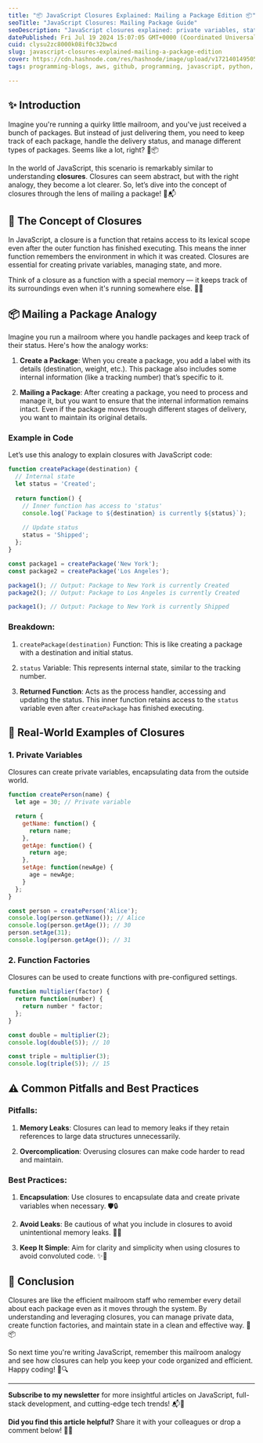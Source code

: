 ```yaml
---
title: "📦 JavaScript Closures Explained: Mailing a Package Edition 📦"
seoTitle: "JavaScript Closures: Mailing Package Guide"
seoDescription: "JavaScript closures explained: private variables, state management, function factories via a relatable mailing analogy. 🚀📦"
datePublished: Fri Jul 19 2024 15:07:05 GMT+0000 (Coordinated Universal Time)
cuid: clysu2zc8000k08if0c32bwcd
slug: javascript-closures-explained-mailing-a-package-edition
cover: https://cdn.hashnode.com/res/hashnode/image/upload/v1721401495050/52f0a192-9b7e-4f69-b7a4-abd01ed9a4e3.jpeg
tags: programming-blogs, aws, github, programming, javascript, python, web-development, machine-learning, vuejs, webdev, reactjs, devops, beginners, blockchain, frontend-development

---
```


## ✨ Introduction

Imagine you're running a quirky little mailroom, and you've just received a bunch of packages. But instead of just delivering them, you need to keep track of each package, handle the delivery status, and manage different types of packages. Seems like a lot, right? 🤔📦

In the world of JavaScript, this scenario is remarkably similar to understanding **closures**. Closures can seem abstract, but with the right analogy, they become a lot clearer. So, let’s dive into the concept of closures through the lens of mailing a package! 🚀📬

## 🧠 The Concept of Closures

In JavaScript, a closure is a function that retains access to its lexical scope even after the outer function has finished executing. This means the inner function remembers the environment in which it was created. Closures are essential for creating private variables, managing state, and more.

Think of a closure as a function with a special memory — it keeps track of its surroundings even when it's running somewhere else. 🌟🔄

## 📦 Mailing a Package Analogy

Imagine you run a mailroom where you handle packages and keep track of their status. Here's how the analogy works:

1. **Create a Package**: When you create a package, you add a label with its details (destination, weight, etc.). This package also includes some internal information (like a tracking number) that’s specific to it.
    
2. **Mailing a Package**: After creating a package, you need to process and manage it, but you want to ensure that the internal information remains intact. Even if the package moves through different stages of delivery, you want to maintain its original details.
    

### Example in Code

Let’s use this analogy to explain closures with JavaScript code:

```javascript
function createPackage(destination) {
  // Internal state
  let status = 'Created';
  
  return function() {
    // Inner function has access to 'status'
    console.log(`Package to ${destination} is currently ${status}`);
    
    // Update status
    status = 'Shipped';
  };
}

const package1 = createPackage('New York');
const package2 = createPackage('Los Angeles');

package1(); // Output: Package to New York is currently Created
package2(); // Output: Package to Los Angeles is currently Created

package1(); // Output: Package to New York is currently Shipped
```

### Breakdown:

1. `createPackage(destination)` Function: This is like creating a package with a destination and initial status.
    
2. `status` Variable: This represents internal state, similar to the tracking number.
    
3. **Returned Function**: Acts as the process handler, accessing and updating the status. This inner function retains access to the `status` variable even after `createPackage` has finished executing.
    

## 🌟 Real-World Examples of Closures

### 1\. **Private Variables**

Closures can create private variables, encapsulating data from the outside world.

```javascript
function createPerson(name) {
  let age = 30; // Private variable

  return {
    getName: function() {
      return name;
    },
    getAge: function() {
      return age;
    },
    setAge: function(newAge) {
      age = newAge;
    }
  };
}

const person = createPerson('Alice');
console.log(person.getName()); // Alice
console.log(person.getAge()); // 30
person.setAge(31);
console.log(person.getAge()); // 31
```

### 2\. **Function Factories**

Closures can be used to create functions with pre-configured settings.

```javascript
function multiplier(factor) {
  return function(number) {
    return number * factor;
  };
}

const double = multiplier(2);
console.log(double(5)); // 10

const triple = multiplier(3);
console.log(triple(5)); // 15
```

## ⚠️ Common Pitfalls and Best Practices

### Pitfalls:

1. **Memory Leaks**: Closures can lead to memory leaks if they retain references to large data structures unnecessarily.
    
2. **Overcomplication**: Overusing closures can make code harder to read and maintain.
    

### Best Practices:

1. **Encapsulation**: Use closures to encapsulate data and create private variables when necessary. 🛡️🔒
    
2. **Avoid Leaks**: Be cautious of what you include in closures to avoid unintentional memory leaks. 🧠💧
    
3. **Keep It Simple**: Aim for clarity and simplicity when using closures to avoid convoluted code. ✨📝
    

## 🎉 Conclusion

Closures are like the efficient mailroom staff who remember every detail about each package even as it moves through the system. By understanding and leveraging closures, you can manage private data, create function factories, and maintain state in a clean and effective way. 🚀📦

So next time you're writing JavaScript, remember this mailroom analogy and see how closures can help you keep your code organized and efficient. Happy coding! 🌟🔍

---

**Subscribe to my newsletter** for more insightful articles on JavaScript, full-stack development, and cutting-edge tech trends! 📬🚀

**Did you find this article helpful?** Share it with your colleagues or drop a comment below! 🙌💬